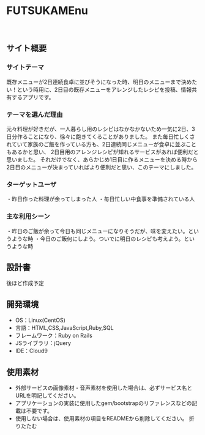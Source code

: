 # FUTSUKAMEnu
<!--ここにアプリ名を入力-->
​
## サイト概要
### サイトテーマ
<!--何を『目的』とし、どのような『分類』なのかを簡潔に書く-->
既存メニューが2日連続食卓に並びそうになった時、明日のメニューまで決めたい！という時用に、2日目の既存メニューをアレンジしたレシピを投稿、情報共有するアプリです。

### テーマを選んだ理由
<!--なぜこのようなテーマにしたかを説明する-->
元々料理が好きだが、一人暮らし用のレシピはなかなかないため一気に2日、3日分作ることになり、徐々に飽きてくることがありました。
また毎日忙しくされていて家族のご飯を作っている方も、2日連続同じメニューが食卓に並ぶこともあるかと思い、
2日目用のアレンジレシピが知れるサービスがあれば便利だと思いました。
それだけでなく、あらかじめ1日目に作るメニューを決める時から2日目のメニューが決まっていればより便利だと思い、このテーマにしました。

### ターゲットユーザ
<!--誰に使ってもらうかを具体的に記載する-->
・昨日作った料理が余ってしまった人
・毎日忙しい中食事を準備されている人
​
### 主な利用シーン
<!--どのような時に使うのかの状況を記載すること-->
・昨日のご飯が余って今日も同じメニューになりそうだが、味を変えたい。というような時
・​今日のご飯何にしよう。ついでに明日のレシピも考えよう。というような時
## 設計書
<!--テーマを設定・提出する時点では不要です-->
​後ほど作成予定
## 開発環境
- OS：Linux(CentOS)
- 言語：HTML,CSS,JavaScript,Ruby,SQL
- フレームワーク：Ruby on Rails
- JSライブラリ：jQuery
- IDE：Cloud9
​
## 使用素材
- 外部サービスの画像素材・音声素材を使用した場合は、必ずサービス名とURLを明記してください。
- アプリケーションの実装に使用したgem/bootstrapのリファレンスなどの記載は不要です。
- 使用しない場合は、使用素材の項目をREADMEから削除してください。
折りたたむ
